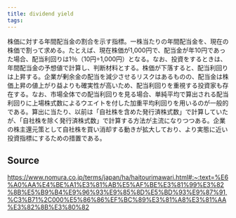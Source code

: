 ```yaml
---
title: dividend yield
tags: 
---
```


株価に対する年間配当金の割合を示す指標。一株当たりの年間配当金を、現在の株価で割って求める。たとえば、現在株価が1,000円で、配当金が年10円であった場合、配当利回りは1％（10円÷1,000円）となる。なお、投資をするときは、年間配当金の予想値で計算し、判断材料とする。株価が下落すると、配当利回りは上昇する。企業が剰余金の配当を減少させるリスクはあるものの、配当金は株価上昇の値上がり益よりも確実性が高いため、配当利回りを重視する投資家も存在する。なお、市場全体での配当利回りを見る場合、単純平均で算出される配当利回りに上場株式数によるウエイトを付した加重平均利回りを用いるのが一般的である。算出に当たり、以前は「自社株を含めた発行済株式数」で計算していたが、「自社株を除く発行済株式数」で計算する方法が主流になりつつある。企業の株主還元策として自社株を買い消却する動きが拡大しており、より実態に近い投資指標にするための措置である。

## Source
https://www.nomura.co.jp/terms/japan/ha/haitourimawari.html#:~:text=%E6%A0%AA%E4%BE%A1%E3%81%AB%E5%AF%BE%E3%81%99%E3%82%8B%E5%B9%B4%E9%96%93%E9%85%8D%E5%BD%93%E9%87%91,%C3%B71%2C000%E5%86%86%EF%BC%89%E3%81%A8%E3%81%AA%E3%82%8B%E3%80%82